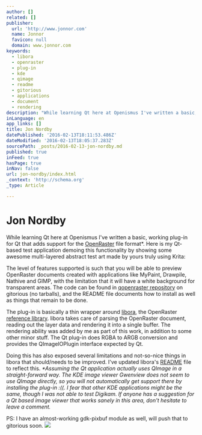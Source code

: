 ```yaml
---
author: []
related: []
publisher:
  url: 'http://www.jonnor.com'
  name: Jonnor
  favicon: null
  domain: www.jonnor.com
keywords:
  - libora
  - openraster
  - plug-in
  - kde
  - qimage
  - readme
  - gitorious
  - applications
  - document
  - rendering
description: "While learning Qt here at Openismus I've written a basic, working plug-in for Qt that adds support for the OpenRaster file format*."
inLanguage: en
app_links: []
title: Jon Nordby
datePublished: '2016-02-13T18:11:53.486Z'
dateModified: '2016-02-13T18:05:37.283Z'
sourcePath: _posts/2016-02-13-jon-nordby.md
published: true
inFeed: true
hasPage: true
inNav: false
url: jon-nordby/index.html
_context: 'http://schema.org'
_type: Article

---
```

# Jon Nordby

While learning Qt here at Openismus I've written a basic, working plug-in for Qt that adds support for the [OpenRaster][0] file format\*. Here is my Qt-based test application demoing this functionality by showing some awesome multi-layered abstract test art made by yours truly using Krita:

The level of features supported is such that you will be able to preview OpenRaster documents created with applications like MyPaint, Drawpile, Nathive and GIMP, with the limitation that it will have a white background for transparent areas. The code can be found in [qopenraster repository][1] on gitorious (no tarballs), and the README file documents how to install as well as things that remain to be done.

The plug-in is basically a thin wrapper around [libora][2], the OpenRaster [reference library][3]. libora takes care of parsing the OpenRaster document, reading out the layer data and rendering it into a single buffer. The rendering ability was added by me as part of this work, in addition to some other minor stuff. The Qt plug-in does RGBA to ARGB conversion and provides the QImageIOPlugin interface expected by Qt.

Doing this has also exposed several limitations and not-so-nice things in libora that should/needs to be improved. I've updated libora's [README][4] file to reflect this.
_\*Assuming the Qt application actually uses QImage in a straight-forward way. The KDE image viewer Gwenview does not seem to use QImage directly, so you will not automatically get support there by installing the plug-in :((. I fear that other KDE applications might be the same, though I was not able to test Digikam. If anyone has a suggestion for a Qt based image viewer that works sanely in this area, don't hesitate to leave a comment._

PS: I have an almost-working gdk-pixbuf module as well, will push that to gitorious soon.
[![](http://www.jonnor.com/wp/wp-content/plugins/flattr/img/flattr-badge-large.png)][5]

[0]: http://create.freedesktop.org/wiki/OpenRaster
[1]: http://gitorious.org/openraster/qopenraster
[2]: http://gitorious.org/openraster/libora
[3]: http://create.freedesktop.org/wiki/OpenRaster/Reference_Library
[4]: http://gitorious.org/openraster/libora/blobs/master/README
[5]: http://www.jonnor.com/wp/?flattrss_redirect&id=306&md5=dcb6ecfb85b8906a64b9985ff7eca170